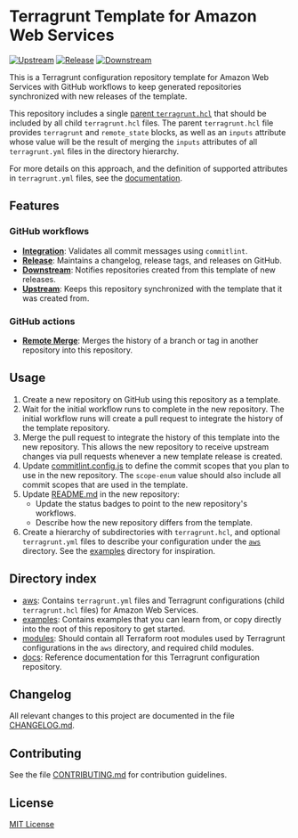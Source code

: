 # Terragrunt Template for Amazon Web Services
[![Upstream](https://github.com/growit-io/terragrunt-aws/actions/workflows/upstream.yml/badge.svg)](https://github.com/growit-io/terragrunt-aws/actions/workflows/upstream.yml)
[![Release](https://github.com/growit-io/terragrunt-aws/actions/workflows/release.yml/badge.svg)](https://github.com/growit-io/terragrunt-aws/actions/workflows/release.yml)
[![Downstream](https://github.com/growit-io/terragrunt-aws/actions/workflows/downstream.yml/badge.svg)](https://github.com/growit-io/terragrunt-aws/actions/workflows/downstream.yml)

This is a Terragrunt configuration repository template for Amazon Web Services
with GitHub workflows to keep generated repositories synchronized with new
releases of the template.

This repository includes a single [parent `terragrunt.hcl`](terragrunt.hcl) that
should be included by all child `terragrunt.hcl` files. The parent
`terragrunt.hcl` file provides `terragrunt` and `remote_state` blocks, as well
as an `inputs` attribute whose value will be the result of merging the `inputs`
attributes of all `terragrunt.yml` files in the directory hierarchy.

For more details on this approach, and the definition of supported attributes
in `terragrunt.yml` files, see the [documentation](docs/terragrunt/README.md).

## Features

### GitHub workflows

- [**Integration**](.github/workflows/integration.yml): Validates all commit
  messages using `commitlint`.
- [**Release**](.github/workflows/release.yml): Maintains a changelog, release
  tags, and releases on GitHub.
- [**Downstream**](.github/workflows/downstream.yml): Notifies repositories
  created from this template of new releases.
- [**Upstream**](.github/workflows/upstream.yml): Keeps this repository
  synchronized with the template that it was created from.

### GitHub actions

- [**Remote Merge**](.github/actions/remote-merge): Merges the history of a
  branch or tag in another repository into this repository.

## Usage

1. Create a new repository on GitHub using this repository as a template.
2. Wait for the initial workflow runs to complete in the new repository. The
   initial workflow runs will create a pull request to integrate the history
   of the template repository.
3. Merge the pull request to integrate the history of this template into the
   new repository. This allows the new repository to receive upstream changes
   via pull requests whenever a new template release is created.
4. Update [commitlint.config.js](commitlint.config.js) to define the commit
   scopes that you plan to use in the new repository. The `scope-enum` value
   should also include all commit scopes that are used in the template.
5. Update [README.md](README.md) in the new repository:
    - Update the status badges to point to the new repository's workflows.
    - Describe how the new repository differs from the template.
6. Create a hierarchy of subdirectories with `terragrunt.hcl`, and optional
   `terragrunt.yml` files to describe your configuration under the [`aws`](aws)
   directory. See the [examples](examples) directory for inspiration.

## Directory index

- [aws](aws): Contains `terragrunt.yml` files and Terragrunt configurations
  (child `terragrunt.hcl` files) for Amazon Web Services.
- [examples](examples): Contains examples that you can learn from, or copy
  directly into the root of this repository to get started.
- [modules](modules): Should contain all Terraform root modules used by
  Terragrunt configurations in the `aws` directory, and required child modules.
- [docs](docs): Reference documentation for this Terragrunt configuration
  repository.

## Changelog

All relevant changes to this project are documented in the file
[CHANGELOG.md](CHANGELOG.md).

## Contributing

See the file [CONTRIBUTING.md](CONTRIBUTING.md) for contribution guidelines.

## License

[MIT License](LICENSE)
